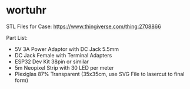 # wortuhr

STL Files for Case: https://www.thingiverse.com/thing:2708866

Part List:

- 5V 3A Power Adaptor with DC Jack 5.5mm
- DC Jack Female with Terminal Adapters
- ESP32 Dev Kit 38pin or similar
- 5m Neopixel Strip with 30 LED per meter
- Plexiglas 87% Transparent (35x35cm, use SVG File to lasercut to final form)
